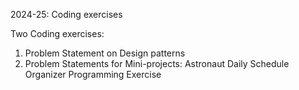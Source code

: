 2024-25: Coding exercises

Two Coding exercises:

1.  Problem Statement on Design patterns
2.   Problem Statements for Mini-projects: Astronaut Daily Schedule Organizer Programming Exercise

